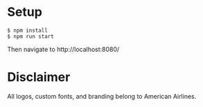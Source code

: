 # Setup

```
$ npm install
$ npm run start

```

Then navigate to http://localhost:8080/

# Disclaimer

All logos, custom fonts, and branding belong to American Airlines.
